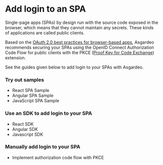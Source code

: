 # Add login to an SPA

Single-page apps (SPAs) by design run with the source code exposed in the browser, which means that they cannot maintain any secrets. These kinds of applications are called public clients.

Based on the [OAuth 2.0 best practices for browser-based apps](https://datatracker.ietf.org/doc/html/draft-ietf-oauth-browser-based-apps-08), Asgardeo recommends securing your SPAs using the OpenID Connect Authorization Code Flow for public clients with the PKCE ([Proof Key for Code Exchange](https://datatracker.ietf.org/doc/html/rfc7636)) extension.

See the guides given below to add login to your SPAs with Asgardeo. 

### Try out samples

- <a :href="$withBase('/quickstarts/qsg-spa-react')">React SPA Sample</a>
- <a :href="$withBase('/quickstarts/qsg-spa-angular')">Angular SPA Sample</a>
- <a :href="$withBase('/quickstarts/qsg-spa-javascript')">JavaScript SPA Sample</a>

### Use an SDK to add login to your SPA

- <a :href="$withBase('/sdks/react')">React SDK</a>
- <a :href="$withBase('/sdks/angular')">Angular SDK</a>
- <a :href="$withBase('/sdks/javascript')">Javascript SDK</a>

### Manually add login to your SPA

- <a :href="$withBase('/guides/applications/oidc/implement-auth-code-with-pkce/')">Implement authorization code flow with PKCE</a>
